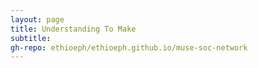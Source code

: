 ```yaml
---
layout: page
title: Understanding To Make
subtitle: 
gh-repo: ethioeph/ethioeph.github.io/muse-soc-network
---
```

